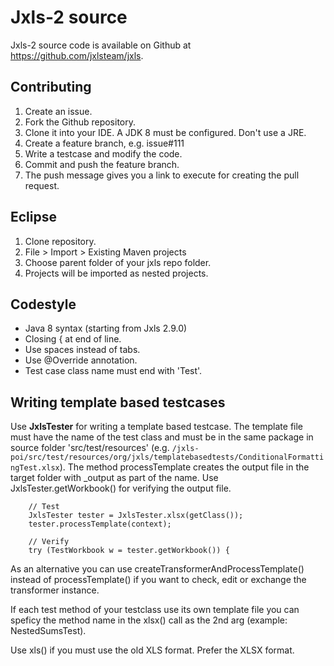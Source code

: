 Jxls-2 source
=============

Jxls-2 source code is available on Github at https://github.com/jxlsteam/jxls.


Contributing
------------

1. Create an issue.
2. Fork the Github repository.
3. Clone it into your IDE. A JDK 8 must be configured. Don't use a JRE.
4. Create a feature branch, e.g. issue#111
5. Write a testcase and modify the code.
6. Commit and push the feature branch.
7. The push message gives you a link to execute for creating the pull request.

Eclipse
-------

1. Clone repository.
2. File > Import > Existing Maven projects
3. Choose parent folder of your jxls repo folder.
4. Projects will be imported as nested projects.

Codestyle
---------

- Java 8 syntax (starting from Jxls 2.9.0)
- Closing { at end of line.
- Use spaces instead of tabs.
- Use @Override annotation.
- Test case class name must end with 'Test'.

Writing template based testcases
--------------------------------

Use **JxlsTester** for writing a template based testcase. The template file must have the name of the test class and must be in the same package
in source folder 'src/test/resources'
(e.g. `/jxls-poi/src/test/resources/org/jxls/templatebasedtests/ConditionalFormattingTest.xlsx`).
The method processTemplate creates the output file in the target folder with _output as part of the name.
Use JxlsTester.getWorkbook() for verifying the output file.

        // Test
        JxlsTester tester = JxlsTester.xlsx(getClass());
        tester.processTemplate(context);
        
        // Verify
        try (TestWorkbook w = tester.getWorkbook()) {

As an alternative you can use createTransformerAndProcessTemplate() instead of processTemplate() if you want to check, edit or exchange
the transformer instance.

If each test method of your testclass use its own template file you can speficy the method name in the xlsx() call as the 2nd arg (example: NestedSumsTest).

Use xls() if you must use the old XLS format. Prefer the XLSX format.
